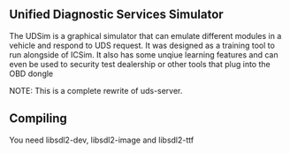 Unified Diagnostic Services Simulator
-------------------------------------
The UDSim is a graphical simulator that can emulate different modules
in a vehicle and respond to UDS request.  It was designed as a training
tool to run alongside of ICSim.  It also has some unqiue learning
features and can even be used to security test dealership or other
tools that plug into the OBD dongle

NOTE: This is a complete rewrite of uds-server.

Compiling
---------
You need libsdl2-dev, libsdl2-image and libsdl2-ttf
